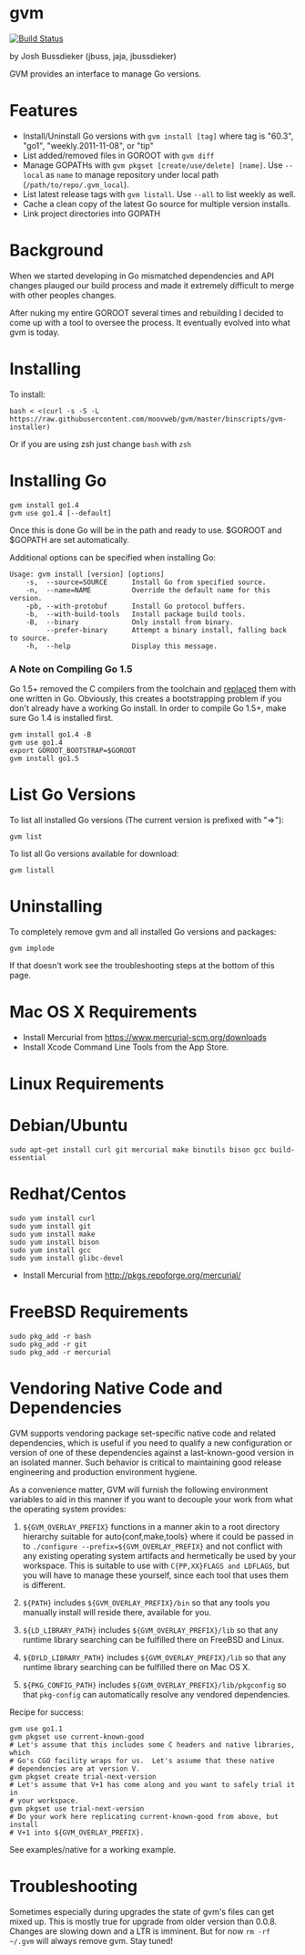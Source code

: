 # gvm

[![Build Status](https://travis-ci.org/moovweb/gvm.svg?branch=master)](https://travis-ci.org/moovweb/gvm)

by Josh Bussdieker (jbuss, jaja, jbussdieker)

GVM provides an interface to manage Go versions.

Features
========
* Install/Uninstall Go versions with `gvm install [tag]` where tag is "60.3", "go1", "weekly.2011-11-08", or "tip"
* List added/removed files in GOROOT with `gvm diff`
* Manage GOPATHs with `gvm pkgset [create/use/delete] [name]`. Use `--local` as `name` to manage repository under local path (`/path/to/repo/.gvm_local`).
* List latest release tags with `gvm listall`. Use `--all` to list weekly as well.
* Cache a clean copy of the latest Go source for multiple version installs.
* Link project directories into GOPATH

Background
==========
When we started developing in Go mismatched dependencies and API changes plauged our build process and made it extremely difficult to merge with other peoples changes.

After nuking my entire GOROOT several times and rebuilding I decided to come up with a tool to oversee the process. It eventually evolved into what gvm is today.

Installing
==========

To install:

    bash < <(curl -s -S -L https://raw.githubusercontent.com/moovweb/gvm/master/binscripts/gvm-installer)

Or if you are using zsh just change `bash` with `zsh`

Installing Go
=============
    gvm install go1.4
    gvm use go1.4 [--default]
Once this is done Go will be in the path and ready to use. $GOROOT and $GOPATH are set automatically.

Additional options can be specified when installing Go:

    Usage: gvm install [version] [options]
        -s,  --source=SOURCE      Install Go from specified source.
        -n,  --name=NAME          Override the default name for this version.
        -pb, --with-protobuf      Install Go protocol buffers.
        -b,  --with-build-tools   Install package build tools.
        -B,  --binary             Only install from binary.
             --prefer-binary      Attempt a binary install, falling back to source.
        -h,  --help               Display this message.
        
### A Note on Compiling Go 1.5
Go 1.5+ removed the C compilers from the toolchain and [replaced][compiler_note] them with one written in Go. Obviously, this creates a bootstrapping problem if you don't already have a working Go install. In order to compile Go 1.5+, make sure Go 1.4 is installed first.

```
gvm install go1.4 -B
gvm use go1.4
export GOROOT_BOOTSTRAP=$GOROOT
gvm install go1.5
```

[compiler_note]: https://docs.google.com/document/d/1OaatvGhEAq7VseQ9kkavxKNAfepWy2yhPUBs96FGV28/edit

List Go Versions
================
To list all installed Go versions (The current version is prefixed with "=>"):

    gvm list

To list all Go versions available for download:

    gvm listall

Uninstalling
============
To completely remove gvm and all installed Go versions and packages:

    gvm implode

If that doesn't work see the troubleshooting steps at the bottom of this page.

Mac OS X Requirements
====================
 * Install Mercurial from https://www.mercurial-scm.org/downloads
 * Install Xcode Command Line Tools from the App Store.

Linux Requirements
==================

Debian/Ubuntu
==================
    sudo apt-get install curl git mercurial make binutils bison gcc build-essential

Redhat/Centos
==================

    sudo yum install curl
    sudo yum install git
    sudo yum install make
    sudo yum install bison
    sudo yum install gcc
    sudo yum install glibc-devel

 * Install Mercurial from http://pkgs.repoforge.org/mercurial/

FreeBSD Requirements
====================

    sudo pkg_add -r bash
    sudo pkg_add -r git
    sudo pkg_add -r mercurial

Vendoring Native Code and Dependencies
==================================================
GVM supports vendoring package set-specific native code and related
dependencies, which is useful if you need to qualify a new configuration
or version of one of these dependencies against a last-known-good version
in an isolated manner.  Such behavior is critical to maintaining good release
engineering and production environment hygiene.

As a convenience matter, GVM will furnish the following environment variables to
aid in this manner if you want to decouple your work from what the operating
system provides:

1. ``${GVM_OVERLAY_PREFIX}`` functions in a manner akin to a root directory
  hierarchy suitable for auto{conf,make,tools} where it could be passed in
  to ``./configure --prefix=${GVM_OVERLAY_PREFIX}`` and not conflict with any
  existing operating system artifacts and hermetically be used by your
  workspace.  This is suitable to use with ``C{PP,XX}FLAGS and LDFLAGS``, but you will have
  to manage these yourself, since each tool that uses them is different.

2. ``${PATH}`` includes ``${GVM_OVERLAY_PREFIX}/bin`` so that any tools you
  manually install will reside there, available for you.

3. ``${LD_LIBRARY_PATH}`` includes ``${GVM_OVERLAY_PREFIX}/lib`` so that any
  runtime library searching can be fulfilled there on FreeBSD and Linux.

4. ``${DYLD_LIBRARY_PATH}`` includes ``${GVM_OVERLAY_PREFIX}/lib`` so that any
  runtime library searching can be fulfilled there on Mac OS X.

5. ``${PKG_CONFIG_PATH}`` includes ``${GVM_OVERLAY_PREFIX}/lib/pkgconfig`` so
  that ``pkg-config`` can automatically resolve any vendored dependencies.

Recipe for success:

    gvm use go1.1
    gvm pkgset use current-known-good
    # Let's assume that this includes some C headers and native libraries, which
    # Go's CGO facility wraps for us.  Let's assume that these native
    # dependencies are at version V.
    gvm pkgset create trial-next-version
    # Let's assume that V+1 has come along and you want to safely trial it in
    # your workspace.
    gvm pkgset use trial-next-version
    # Do your work here replicating current-known-good from above, but install
    # V+1 into ${GVM_OVERLAY_PREFIX}.

See examples/native for a working example.

Troubleshooting
===============
Sometimes especially during upgrades the state of gvm's files can get mixed up. This is mostly true for upgrade from older version than 0.0.8. Changes are slowing down and a LTR is imminent. But for now `rm -rf ~/.gvm` will always remove gvm. Stay tuned!
